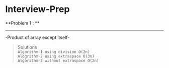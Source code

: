 # Interview-Prep #

**Problem 1 : **<hr> -Product of array except itself-
> Solutions <br>
`Algorithm-1 using division O(2n)`<br>
`Alogrithm-2 using extraspace O(3n)`<br>
`Algorithm-3 without extraspace O(2n)`<br>


